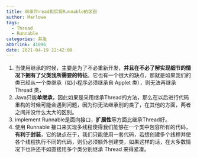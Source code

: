 ```yaml
---
title: 继承Thread和实现Runnable的区别
author: Marlowe
tags:
  - Thread
  - Runnable
categories: 并发
abbrlink: 41096
date: 2021-04-19 22:42:00
---
```


<!--more-->


1. 当使用继承的时候，主要是为了不必重新开发，**并且在不必了解实现细节的情况下拥有了父类我所需要的特征**。它也有一个很大的缺点，那就是如果我们的类已经从一个类继承（如小程序必须继承自 Applet 类），则无法再继承 Thread 类，
2. Java只能**单继承**，因此如果是采用继承Thread的方法，那么在以后进行代码重构的时候可能会遇到问题，因为你无法继承别的类了，在其他的方面，两者之间并没什么太大的区别。
3. implement Runnable是面向接口，**扩展性**等方面比继承Thread好。
4. 使用 Runnable 接口来实现多线程使得我们能够在一个类中包容所有的代码，**有利于封装**，它的缺点在于，我们只能使用一套代码，若想创建多个线程并使各个线程执行不同的代码，则仍必须额外创建类，如果这样的话，在大多数情况下也许还不如直接用多个类分别继承 Thread 来得紧凑。